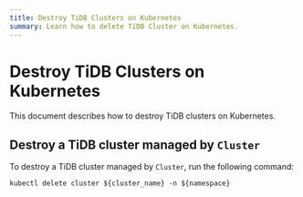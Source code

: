 ```yaml
---
title: Destroy TiDB Clusters on Kubernetes
summary: Learn how to delete TiDB Cluster on Kubernetes.
---
```


# Destroy TiDB Clusters on Kubernetes

This document describes how to destroy TiDB clusters on Kubernetes.

## Destroy a TiDB cluster managed by `Cluster`

To destroy a TiDB cluster managed by `Cluster`, run the following command:

```shell
kubectl delete cluster ${cluster_name} -n ${namespace}
```
